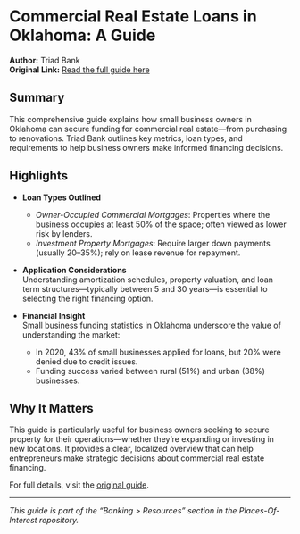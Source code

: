 # Commercial Real Estate Loans in Oklahoma: A Guide

**Author:** Triad Bank  
**Original Link:** [Read the full guide here](https://www.triadbank.com/articles/commercial-real-estate-loans-in-oklahoma-a-guide)

## Summary

This comprehensive guide explains how small business owners in Oklahoma can secure funding for commercial real estate—from purchasing to renovations. Triad Bank outlines key metrics, loan types, and requirements to help business owners make informed financing decisions.

## Highlights

- **Loan Types Outlined**  
  - *Owner-Occupied Commercial Mortgages*: Properties where the business occupies at least 50% of the space; often viewed as lower risk by lenders.  
  - *Investment Property Mortgages*: Require larger down payments (usually 20–35%); rely on lease revenue for repayment.

- **Application Considerations**  
  Understanding amortization schedules, property valuation, and loan term structures—typically between 5 and 30 years—is essential to selecting the right financing option.

- **Financial Insight**  
  Small business funding statistics in Oklahoma underscore the value of understanding the market:  
  - In 2020, 43% of small businesses applied for loans, but 20% were denied due to credit issues.  
  - Funding success varied between rural (51%) and urban (38%) businesses.

## Why It Matters

This guide is particularly useful for business owners seeking to secure property for their operations—whether they’re expanding or investing in new locations. It provides a clear, localized overview that can help entrepreneurs make strategic decisions about commercial real estate financing.

For full details, visit the [original guide](https://www.triadbank.com/articles/commercial-real-estate-loans-in-oklahoma-a-guide).

---

*This guide is part of the “Banking > Resources” section in the Places-Of-Interest repository.*
